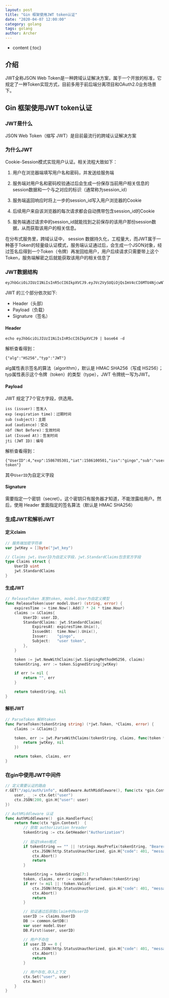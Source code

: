 ```yaml
---
layout: post
title: "Gin 框架使用JWT token认证"
date: "2020-04-07 12:00:00"
category: golang
tags: golang
author: Archer
---
```

* content
{:toc}

## 介绍

JWT全称JSON Web Token是一种跨域认证解决方案，属于一个开放的标准，它规定了一种Token实现方式，目前多用于前后端分离项目和OAuth2.0业务场景下。




## Gin 框架使用JWT token认证

### JWT是什么

JSON Web Token（缩写 JWT）是目前最流行的跨域认证解决方案

### 为什么JWT

Cookie-Session模式实现用户认证。相关流程大致如下：

1. 用户在浏览器端填写用户名和密码，并发送给服务端

2. 服务端对用户名和密码校验通过后会生成一份保存当前用户相关信息的session数据和一个与之对应的标识（通常称为session_id）

3. 服务端返回响应时将上一步的session_id写入用户浏览器的Cookie

4. 后续用户来自该浏览器的每次请求都会自动携带包含session_id的Cookie

5. 服务端通过请求中的session_id就能找到之前保存的该用户那份session数据，从而获取该用户的相关信息。

在分布式服务里，跨域认证中， session 数据持久化，工程量大，而JWT属于一种基于Token的轻量级认证模式，服务端认证通过后，会生成一个JSON对象，经过签名后得到一个Token（令牌）再发回给用户，用户后续请求只需要带上这个Token，服务端解密之后就能获取该用户的相关信息了

### JWT数据结构

```text
eyJhbGciOiJIUzI1NiIsInR5cCI6IkpXVCJ9.eyJVc2VySUQiOjQsImV4cCI6MTU4NjcwNTMwMSwiaWF0IjoxNTg2MTAwNTAxLCJpc3MiOiJnaW5nbyIsInN1YiI6InVzZXIgdG9rZW4ifQ.y_192m4yUN7HPEkbtblMqxj5BFbyjA2hXCgFMdGxJI4
```

JWT 的三个部分依次如下:

- Header（头部）
- Payload（负载）
- Signature（签名）

#### Header

```shell
echo eyJhbGciOiJIUzI1NiIsInR5cCI6IkpXVCJ9 | base64 -d
```

解析查看得到：

```text
{"alg":"HS256","typ":"JWT"}
```

alg属性表示签名的算法（algorithm），默认是 HMAC SHA256（写成 HS256）；typ属性表示这个令牌（token）的类型（type），JWT 令牌统一写为JWT。

#### Payload

JWT 规定了7个官方字段，供选用。

```text
iss (issuer)：签发人
exp (expiration time)：过期时间
sub (subject)：主题
aud (audience)：受众
nbf (Not Before)：生效时间
iat (Issued At)：签发时间
jti (JWT ID)：编号
```

解析查看得到：

```text
{"UserID":4,"exp":1586705301,"iat":1586100501,"iss":"gingo","sub":"user token"}
```

其中`UserID`为自定义字段

#### Signature

需要指定一个密钥（secret）。这个密钥只有服务器才知道，不能泄露给用户。然后，使用 Header 里面指定的签名算法（默认是 HMAC SHA256）

### 生成JWT和解析JWT

#### 定义claim

```go
// 服务端加密字符串
var jwtKey = []byte("jwt_key")

// Claims jwt，UserID为自定义字段，jwt.StandardClaims包含官方字段
type Claims struct {
	UserID uint
	jwt.StandardClaims
}
```

#### 生成JWT

```go
// ReleaseToken 发放token, model.User为自定义模型
func ReleaseToken(user model.User) (string, error) {
	expiresTime := time.Now().Add(7 * 24 * time.Hour)
	claims := &Claims{
		UserID: user.ID,
		StandardClaims: jwt.StandardClaims{
			ExpiresAt: expiresTime.Unix(),
			IssuedAt:  time.Now().Unix(),
			Issuer:    "gingo",
			Subject:   "user token",
		},
	}

	token := jwt.NewWithClaims(jwt.SigningMethodHS256, claims)
	tokenString, err := token.SignedString(jwtKey)

	if err != nil {
		return "", err
	}

	return tokenString, nil
}
```

#### 解析JWT

```go
// ParseToken 解析token
func ParseToken(tokenString string) (*jwt.Token, *Claims, error) {
	claims := &Claims{}

	token, err := jwt.ParseWithClaims(tokenString, claims, func(token *jwt.Token) (i interface{}, err error) {
		return jwtKey, nil
	})

	return token, claims, err
}
```

### 在gin中使用JWT中间件

```go
// 定义需要认证的路由
r.GET("/api/auth/info", middleware.AuthMiddleware(), func(ctx *gin.Context) {
	user, _ := ctx.Get("user")
	ctx.JSON(200, gin.H{"user": user)
})
```

```go
// AuthMiddleware 认证
func AuthMiddleware()  gin.HandlerFunc{
	return func(ctx *gin.Context)  {
		// 获取 authorization hreader
		tokenString := ctx.GetHeader("Authorization")
		
		// 验证token格式
		if tokenString == "" || !strings.HasPrefix(tokenString, "Bearer "){
			ctx.JSON(http.StatusUnauthorized, gin.H{"code": 401, "message": "权限不足"})
			ctx.Abort()
			return
		} 

		tokenString = tokenString[7:]
		token, claims, err := common.ParseToken(tokenString)
		if err != nil || !token.Valid{
			ctx.JSON(http.StatusUnauthorized, gin.H{"code": 401, "message": "权限不足"})
			ctx.Abort()
			return
		}

		// 验证通过后获取claim中的userID
		userID := claims.UserID
		DB := common.GetDB()
		var user model.User
		DB.First(&user, userID)

		// 用户不存在
		if user.ID == 0 {
			ctx.JSON(http.StatusUnauthorized, gin.H{"code": 401, "message": "权限不足"})
			ctx.Abort()
			return
		}

		// 用户存在,存入上下文
		ctx.Set("user", user)
		ctx.Next()
	}
}
```